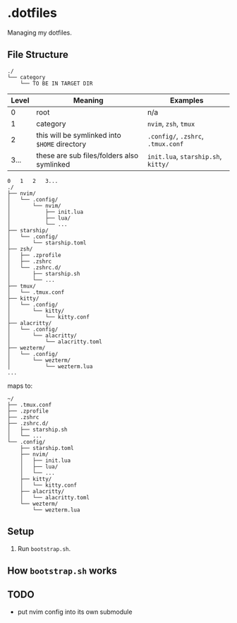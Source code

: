 # .dotfiles

Managing my dotfiles.

## File Structure

```text
./
└── category
    └── TO BE IN TARGET DIR
```

| Level | Meaning                                       | Examples                            |
| ----- | --------------------------------------------- | ----------------------------------- |
| 0     | root                                          | n/a                                 |
| 1     | category                                      | `nvim`, `zsh`, `tmux`               |
| 2     | this will be symlinked into `$HOME` directory | `.config/`, `.zshrc`, `.tmux.conf`  |
| 3...  | these are sub files/folders also symlinked    | `init.lua`, `starship.sh`, `kitty/` |

```text
0   1   2   3...
./
├── nvim/
│   └── .config/
│       └── nvim/
│           ├── init.lua
│           ├── lua/
│           └── ...
├── starship/
│   └── .config/
│       └── starship.toml
├── zsh/
│   ├── .zprofile
│   ├── .zshrc
│   └── .zshrc.d/
│       ├── starship.sh
│       └── ...
├── tmux/
│   └── .tmux.conf
├── kitty/
│   └── .config/
│       └── kitty/
│           └── kitty.conf
├── alacritty/
│   └── .config/
│       └── alacritty/
│           └── alacritty.toml
├── wezterm/
│   └── .config/
│       └── wezterm/
│           └── wezterm.lua
...
```

maps to:

```text
~/
├── .tmux.conf
├── .zprofile
├── .zshrc
├── .zshrc.d/
│   ├── starship.sh
│   └── ...
└── .config/
    ├── starship.toml
    ├── nvim/
    │   ├── init.lua
    │   ├── lua/
    │   └── ...
    ├── kitty/
    │   └── kitty.conf
    ├── alacritty/
    │   └── alacritty.toml
    └── wezterm/
        └── wezterm.lua
```

## Setup

1. Run `bootstrap.sh`.

## How `bootstrap.sh` works

<!--TODO: finish writing `bootstrap.sh` and explain it here-->

<!--TODO: all planned todos-->

## TODO

- put nvim config into its own submodule
